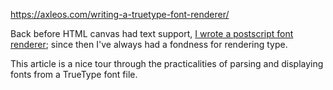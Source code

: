 https://axleos.com/writing-a-truetype-font-renderer/

Back before HTML canvas had text support, [I wrote a postscript font renderer](https://github.com/llimllib/viewji/blob/master/text.js); since then I've always had a fondness for rendering type.

This article is a nice tour through the practicalities of parsing and displaying fonts from a TrueType font file.